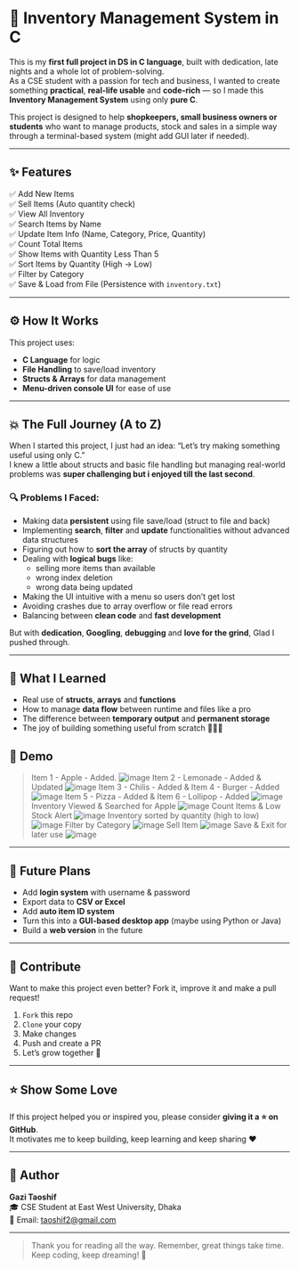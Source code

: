 # 🧮 Inventory Management System in C

This is my **first full project in DS in C language**, built with dedication, late nights and a whole lot of problem-solving.  
As a CSE student with a passion for tech and business, I wanted to create something **practical**, **real-life usable** and **code-rich** — so I made this **Inventory Management System** using only **pure C**.

This project is designed to help **shopkeepers, small business owners or students** who want to manage products, stock and sales in a simple way through a terminal-based system (might add GUI later if needed).

---

## ✨ Features

✅ Add New Items  
✅ Sell Items (Auto quantity check)  
✅ View All Inventory  
✅ Search Items by Name  
✅ Update Item Info (Name, Category, Price, Quantity)  
✅ Count Total Items  
✅ Show Items with Quantity Less Than 5  
✅ Sort Items by Quantity (High → Low)  
✅ Filter by Category  
✅ Save & Load from File (Persistence with `inventory.txt`)  

---

## ⚙️ How It Works

This project uses:
- **C Language** for logic  
- **File Handling** to save/load inventory  
- **Structs & Arrays** for data management  
- **Menu-driven console UI** for ease of use  

---

## 💥 The Full Journey (A to Z)

When I started this project, I just had an idea: “Let’s try making something useful using only C.”  
I knew a little about structs and basic file handling but managing real-world problems was **super challenging but i enjoyed till the last second**.

### 🔍 Problems I Faced:

- Making data **persistent** using file save/load (struct to file and back)
- Implementing **search**, **filter** and **update** functionalities without advanced data structures
- Figuring out how to **sort the array** of structs by quantity
- Dealing with **logical bugs** like:
  - selling more items than available
  - wrong index deletion
  - wrong data being updated
- Making the UI intuitive with a menu so users don’t get lost
- Avoiding crashes due to array overflow or file read errors
- Balancing between **clean code** and **fast development**

But with **dedication**, **Googling**, **debugging** and **love for the grind**, Glad I pushed through.

---

## 🧠 What I Learned

- Real use of **structs**, **arrays** and **functions**
- How to manage **data flow** between runtime and files like a pro
- The difference between **temporary output** and **permanent storage**
- The joy of building something useful from scratch 🧑‍💻🔥


## 📸 Demo 
> Item 1 - Apple - Added. 
![image](https://github.com/user-attachments/assets/8addfcbf-93fe-45c2-8756-8ef3b5c18525)
> Item 2 - Lemonade - Added & Updated
![image](https://github.com/user-attachments/assets/2fdb0f87-669a-4675-a1d4-d9d04f2cc17b)
> Item 3 - Chilis - Added & Item 4 - Burger - Added
![image](https://github.com/user-attachments/assets/d3ffe188-6b7a-46e4-ad35-3df8197258cd)
> Item 5 - Pizza - Added & Item 6 - Lollipop - Added
![image](https://github.com/user-attachments/assets/d5b30d5b-aca5-4776-bf52-9faaaa364f92)
> Inventory Viewed & Searched for Apple
![image](https://github.com/user-attachments/assets/ac462e97-c4e2-4bd7-9a61-eb82e3b68d51)
> Count Items & Low Stock Alert
![image](https://github.com/user-attachments/assets/ea70609c-4399-4870-9d59-99ba6a52f103)
> Inventory sorted by quantity (high to low)
![image](https://github.com/user-attachments/assets/40a32565-52f7-463d-a5f0-08bb0ec90867)
> Filter by Category
![image](https://github.com/user-attachments/assets/d3e5e146-53a8-4bdb-b3ea-21c0b483880a)
> Sell Item
![image](https://github.com/user-attachments/assets/f3c1fa2d-b37c-4418-8816-a3c380268481)
> Save & Exit for later use
![image](https://github.com/user-attachments/assets/c7332731-cba4-43c4-8027-20281e887335)
---

## 🔮 Future Plans

- Add **login system** with username & password  
- Export data to **CSV or Excel**  
- Add **auto item ID system**  
- Turn this into a **GUI-based desktop app** (maybe using Python or Java)  
- Build a **web version** in the future

---

## 🤝 Contribute

Want to make this project even better? Fork it, improve it and make a pull request!

1. `Fork` this repo  
2. `Clone` your copy  
3. Make changes  
4. Push and create a PR  
5. Let’s grow together 🌱

---

## ⭐ Show Some Love

If this project helped you or inspired you, please consider **giving it a ⭐ on GitHub**.  
It motivates me to keep building, keep learning and keep sharing ❤️

---

## 👤 Author

**Gazi Taoshif**  
🎓 CSE Student at East West University, Dhaka  
📧 Email: taoshif2@gmail.com  

---

> Thank you for reading all the way. Remember, great things take time. Keep coding, keep dreaming! 🌟  
